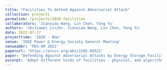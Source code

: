 ```yaml
---
title: "Facilities To defend Against Adversarial Attack"
collection: projects
permalink: /projects/2020-facilities
collaborators: 'Jianxiao Wang, Lin Chen, Yang Yu'
authors: '<b>Jiawei Li</b>, Jianxiao Wang, Lin Chen, Yang Yu'
date: 2022-07-17
projecttime: '2020 - Now'
venue: 'IEEE Power & Energy Society General Meeting'
venueabbr: 'PES-GM 2022'
paperurl: 'https://arxiv.org/abs/2205.09522'
paper: 'Defending Against Adversarial Attacks by Energy Storage Facility'
excerpt: 'Adopt different kinds of facilities - physical, and algorithmic facilities with market mechanisms to defend against the risk caused by AI.'
---
```


